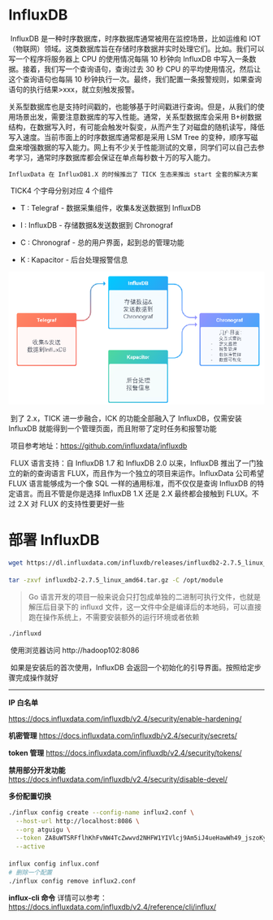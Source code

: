 # InfluxDB



​	InfluxDB 是一种时序数据库，时序数据库通常被用在监控场景，比如运维和 IOT（物联网）领域。这类数据库旨在存储时序数据并实时处理它们。比如。我们可以写一个程序将服务器上 CPU 的使用情况每隔 10 秒钟向 InfluxDB 中写入一条数据。接着，我们写一个查询语句，查询过去 30 秒 CPU 的平均使用情况，然后让这个查询语句也每隔 10 秒钟执行一次。最终，我们配置一条报警规则，如果查询语句的执行结果>xxx，就立刻触发报警。

​	关系型数据库也是支持时间戳的，也能够基于时间戳进行查询。但是，从我们的使用场景出发，需要注意数据库的写入性能。通常，关系型数据库会采用 B+树数据结构，在数据写入时，有可能会触发叶裂变，从而产生了对磁盘的随机读写，降低写入速度。
​	当前市面上的时序数据库通常都是采用 LSM Tree 的变种，顺序写磁盘来增强数据的写入能力。网上有不少关于性能测试的文章，同学们可以自己去参考学习，通常时序数据库都会保证在单点每秒数十万的写入能力。

 	InfluxData 在 InfluxDB1.X 的时候推出了 TICK 生态来推出 start 全套的解决方案

​	TICK4 个字母分别对应 4 个组件

- T : Telegraf - 数据采集组件，收集&发送数据到 InfluxDB

- I : InfluxDB - 存储数据&发送数据到 Chronograf
- C : Chronograf - 总的用户界面，起到总的管理功能

- K : Kapacitor - 后台处理报警信息

<img src="images/image-20240325164314084.png" alt="image-20240325164314084" style="zoom: 80%;" />

​	到了 2.x，TICK 进一步融合，ICK 的功能全部融入了 InfluxDB，仅需安装 InfluxDB 就能得到一个管理页面，而且附带了定时任务和报警功能



​	项目参考地址：https://github.com/influxdata/influxdb



​	FLUX 语言支持：自 InfluxDB 1.7 和 InfluxDB 2.0 以来，InfluxDB 推出了一门独立的新的查询语言 FLUX，而且作为一个独立的项目来运作。InfluxData 公司希望 FLUX 语言能够成为一个像 SQL 一样的通用标准，而不仅仅是查询 InfluxDB 的特定语言。而且不管是你是选择 InfluxDB 1.X 还是 2.X 最终都会接触到 FLUX。不过 2.X 对 FLUX 的支持性要更好一些



# 部署 InfluxDB



```bash
wget https://dl.influxdata.com/influxdb/releases/influxdb2-2.7.5_linux_amd64.tar.gz

tar -zxvf influxdb2-2.7.5_linux_amd64.tar.gz -C /opt/module
```

> Go 语言开发的项目一般来说会只打包成单独的二进制可执行文件，也就是解压后目录下的 influxd 文件，这一文件中全是编译后的本地码，可以直接跑在操作系统上，不需要安装额外的运行环境或者依赖

```bash
./influxd
```

​	使用浏览器访问 http://hadoop102:8086

​	如果是安装后的首次使用，InfluxDB 会返回一个初始化的引导界面。按照给定步骤完成操作就好

<hr>



**IP 白名单**

https://docs.influxdata.com/influxdb/v2.4/security/enable-hardening/

**机密管理**
https://docs.influxdata.com/influxdb/v2.4/security/secrets/

**token 管理**
https://docs.influxdata.com/influxdb/v2.4/security/tokens/

**禁用部分开发功能**
https://docs.influxdata.com/influxdb/v2.4/security/disable-devel/

**多份配置切换**

```bash
./influx config create --config-name influx2.conf \
  --host-url http://localhost:8086 \
  --org atguigu \
  --token ZA8uWTSRFflhKhFvNW4TcZwwvd2NHFW1YIVlcj9Am5iJ4ueHawWh49_jszoKybEymHqgR5mAWg4XMv4tb9TP3w== \
  --active

influx config influx.conf
# 删除一个配置
./influx config remove influx2.conf
```

**influx-cli 命令**
详情可以参考：https://docs.influxdata.com/influxdb/v2.4/reference/cli/influx/

